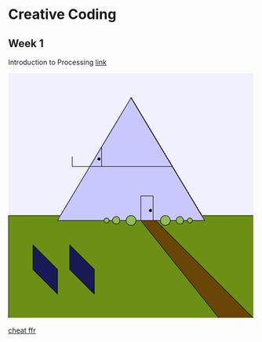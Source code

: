 Creative Coding
===============

## Week 1
Introduction to Processing [link](./week-1/crco_1.pde)

![week 1 img](./week-1/week1.png)


[cheat ffr](https://github.com/adam-p/markdown-here/wiki/Markdown-Cheatsheet#links)
